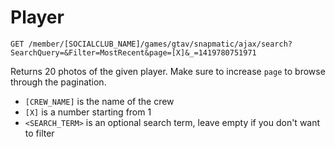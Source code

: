# Player

```
GET /member/[SOCIALCLUB_NAME]/games/gtav/snapmatic/ajax/search?SearchQuery=&Filter=MostRecent&page=[X]&_=1419780751971
```

Returns 20 photos of the given player. Make sure to increase `page` to browse through the pagination.

* `[CREW_NAME]` is the name of the crew  
* `[X]` is a number starting from 1
* `<SEARCH_TERM>` is an optional search term, leave empty if you don't want to filter
